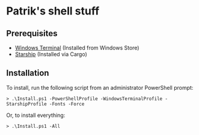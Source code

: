 # Patrik's shell stuff

## Prerequisites

* [Windows Terminal](https://www.microsoft.com/en-us/p/windows-terminal-preview/9n0dx20hk701) (Installed from Windows Store)
* [Starship](https://starship.rs/) (Installed via Cargo)

## Installation

To install, run the following script from an administrator PowerShell prompt:

```
> .\Install.ps1 -PowerShellProfile -WindowsTerminalProfile -StarshipProfile -Fonts -Force
```

Or, to install everything:

```
> .\Install.ps1 -All
```